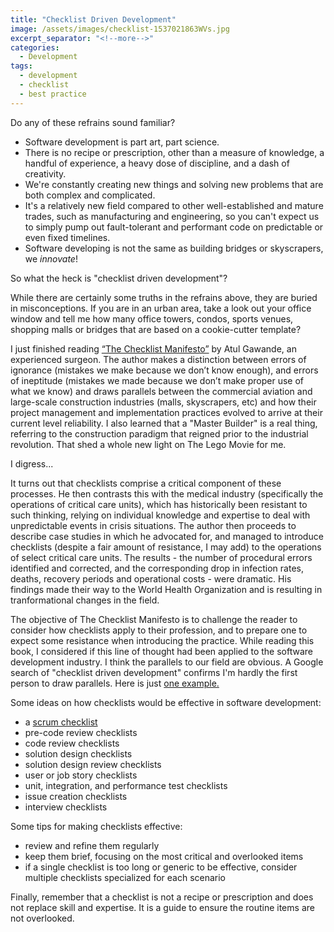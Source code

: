 ```yaml
---
title: "Checklist Driven Development"
image: /assets/images/checklist-1537021863WVs.jpg
excerpt_separator: "<!--more-->"
categories:
  - Development
tags:
  - development
  - checklist
  - best practice
---
```


Do any of these refrains sound familiar?
* Software development is part art, part science. 
* There is no recipe or prescription, other than a measure of knowledge, a handful of experience, a heavy dose of discipline, and a dash of creativity. 
* We're constantly creating new things and solving new problems that are both complex and complicated. 
* It's a relatively new field compared to other well-established and mature trades, such as manufacturing and engineering, so you can't expect us to simply pump out fault-tolerant and performant code on predictable or even fixed timelines.
* Software developing is not the same as building bridges or skyscrapers, we _innovate_!

So what the heck is "checklist driven development"? 

While there are certainly some truths in the refrains above, they are buried in misconceptions. If you are in an urban area, take a look out your office window and tell me how many office towers, condos, sports venues, shopping malls or bridges that are based on a cookie-cutter template?

I just finished reading [“The Checklist Manifesto”](http://atulgawande.com/book/the-checklist-manifesto/) by Atul Gawande, an experienced surgeon. The author makes a distinction between errors of ignorance (mistakes we make because we don’t know enough), and errors of ineptitude (mistakes we made because we don’t make proper use of what we know) and draws parallels between the commercial aviation and large-scale construction industries (malls, skyscrapers, etc) and how their project management and implementation practices evolved to arrive at their current level reliability. I also learned that a "Master Builder" is a real thing, referring to the construction paradigm that reigned prior to the industrial revolution. That shed a whole new light on The Lego Movie for me.

I digress...

It turns out that checklists comprise a critical component of these processes. He then contrasts this with the medical industry (specifically the operations of critical care units), which has historically been resistant to such thinking, relying on individual knowledge and expertise to deal with unpredictable events in crisis situations. The author then proceeds to describe case studies in which he advocated for, and managed to introduce checklists (despite a fair amount of resistance, I may add) to the operations of select critical care units. The results - the number of procedural errors identified and corrected, and the corresponding drop in infection rates, deaths, recovery periods and operational costs - were dramatic. His findings made their way to the World Health Organization and is resulting in tranformational changes in the field.

The objective of The Checklist Manifesto is to challenge the reader to consider how checklists apply to their profession, and to prepare one to expect some resistance when introducing the practice. While reading this book, I considered if this line of thought had been applied to the software development industry. I think the parallels to our field are obvious. A Google search of "checklist driven development" confirms I'm hardly the first person to draw parallels. Here is just [one example.](https://blog.learnosity.com/2016/07/01/checklist-driven-development/)

Some ideas on how checklists would be effective in software development:
* a [scrum checklist](https://www.crisp.se/gratis-material-och-guider/scrum-checklist)
* pre-code review checklists
* code review checklists
* solution design checklists
* solution design review checklists
* user or job story checklists
* unit, integration, and performance test checklists
* issue creation checklists
* interview checklists

Some tips for making checklists effective:
* review and refine them regularly
* keep them brief, focusing on the most critical and overlooked items
* if a single checklist is too long or generic to be effective, consider multiple checklists specialized for each scenario

Finally, remember that a checklist is not a recipe or prescription and does not replace skill and expertise. It is a guide to ensure the routine items are not overlooked.
